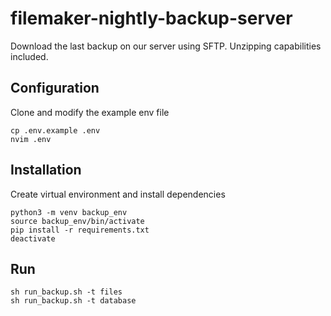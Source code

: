 # filemaker-nightly-backup-server
Download the last backup on our server using SFTP.
Unzipping capabilities included.

## Configuration
Clone and modify the example env file
```
cp .env.example .env
nvim .env
```

## Installation
Create virtual environment and install dependencies
```
python3 -m venv backup_env
source backup_env/bin/activate
pip install -r requirements.txt
deactivate
```

## Run
```
sh run_backup.sh -t files
sh run_backup.sh -t database
```

